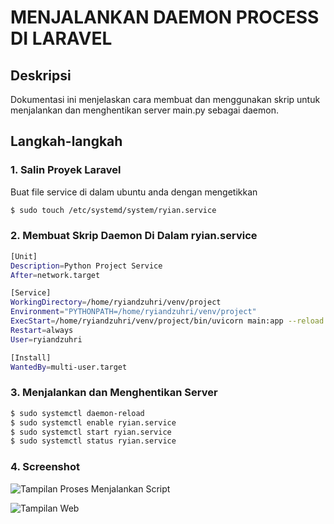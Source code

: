 # MENJALANKAN DAEMON PROCESS DI LARAVEL

## Deskripsi
Dokumentasi ini menjelaskan cara membuat dan menggunakan skrip untuk menjalankan dan menghentikan server main.py sebagai daemon.

## Langkah-langkah

### 1. Salin Proyek Laravel
Buat file service di dalam ubuntu anda dengan mengetikkan
```bash
$ sudo touch /etc/systemd/system/ryian.service
```

### 2. Membuat Skrip Daemon Di Dalam ryian.service
```bash
[Unit]
Description=Python Project Service
After=network.target

[Service]
WorkingDirectory=/home/ryiandzuhri/venv/project
Environment="PYTHONPATH=/home/ryiandzuhri/venv/project"
ExecStart=/home/ryiandzuhri/venv/project/bin/uvicorn main:app --reload --port 7080
Restart=always
User=ryiandzuhri

[Install]
WantedBy=multi-user.target
```

### 3. Menjalankan dan Menghentikan Server
```bash
$ sudo systemctl daemon-reload 
$ sudo systemctl enable ryian.service 
$ sudo systemctl start ryian.service
$ sudo systemctl status ryian.service
```

### 4. Screenshot
![Tampilan Proses Menjalankan Script](https://drive.google.com/file/d/19EPyI0yE8Hzc9Ww7ju8_NSW9ZxXhEKQE/view?usp=drive_link)

![Tampilan Web](https://drive.google.com/file/d/1CN0ws147vVozS94QqxKa_SE25iVSIicd/view?usp=drive_link)
